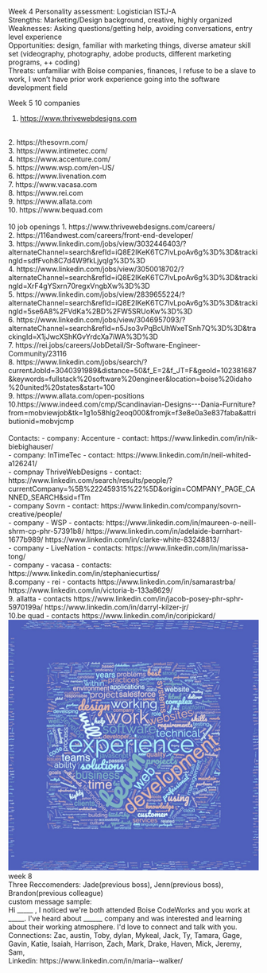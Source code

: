 Week 4
Personality assessment: Logistician ISTJ-A
<br>
Strengths: Marketing/Design background, creative, highly organized
<br>
Weaknesses: Asking questions/getting help, avoiding conversations, entry level experience
<br>
Opportunities: design, familiar with marketing things, diverse amateur skill set (videography, photography, adobe products, different marketing programs, ++ coding)
<br>
Threats: unfamiliar with Boise companies, finances, I refuse to be a slave to work, I won’t have prior work experience going into the software development field

Week 5
10 companies
1. https://www.thrivewebdesigns.com
<br>
2. https://thesovrn.com/
<br>
3. https://www.intimetec.com/
<br>
4. https://www.accenture.com/
<br>
5. https://www.wsp.com/en-US/
<br>
6. https://www.livenation.com
<br>
7. https://www.vacasa.com
<br>
8. https://www.rei.com
<br>
9. https://www.allata.com
<br>
10. https://www.bequad.com
<br>
<br>
10 job openings
1. https://www.thrivewebdesigns.com/careers/
<br>
2. https://116andwest.com/careers/front-end-developer/
<br>
3. https://www.linkedin.com/jobs/view/3032446403/?alternateChannel=search&refId=iQ8E2IKeK6TC7lvLpoAv6g%3D%3D&trackingId=sdfFvoh8C7d4W9fkLjyqIg%3D%3D
<br>
4. https://www.linkedin.com/jobs/view/3050018702/?alternateChannel=search&refId=iQ8E2IKeK6TC7lvLpoAv6g%3D%3D&trackingId=XrF4gYSxrn70regxVngbXw%3D%3D
<br>
5. https://www.linkedin.com/jobs/view/2839655224/?alternateChannel=search&refId=iQ8E2IKeK6TC7lvLpoAv6g%3D%3D&trackingId=5se6A8%2FVdKa%2BD%2FW5SRUoKw%3D%3D
<br>
6. https://www.linkedin.com/jobs/view/3046957093/?alternateChannel=search&refId=n5Jso3vPqBcUhWxeTSnh7Q%3D%3D&trackingId=X1jJwcXShKGvYrdcXa7iWA%3D%3D
<br>
7. https://rei.jobs/careers/JobDetail/Sr-Software-Engineer-Community/23116
<br>
8. https://www.linkedin.com/jobs/search/?currentJobId=3040391989&distance=50&f_E=2&f_JT=F&geoId=102381687&keywords=fullstack%20software%20engineer&location=boise%20idaho%20united%20states&start=100
<br>
9. https://www.allata.com/open-positions
<br>
10.https://www.indeed.com/cmp/Scandinavian-Designs---Dania-Furniture?from=mobviewjob&tk=1g1o58hlg2eoq000&fromjk=f3e8e0a3e837faba&attributionid=mobvjcmp
<br>
<br>
Contacts:
- company: Accenture - contact: https://www.linkedin.com/in/nik-biebighauser/
<br>
- company: InTimeTec - contact:  https://www.linkedin.com/in/neil-whited-a126241/
<br>
- compnay ThriveWebDesigns - contact: https://www.linkedin.com/search/results/people/?currentCompany=%5B%222459315%22%5D&origin=COMPANY_PAGE_CANNED_SEARCH&sid=fTm
<br>
- company Sovrn - contact: https://www.linkedin.com/company/sovrn-creative/people/
<br>
- company - WSP - contacts:
https://www.linkedin.com/in/maureen-o-neill-shrm-cp-phr-57391b8/
https://www.linkedin.com/in/adelaide-barnhart-1677b989/
https://www.linkedin.com/in/clarke-white-83248813/
<br>
- company - LiveNation - contacts:
https://www.linkedin.com/in/marissa-tong/
<br>
- company - vacasa - contacts: 
https://www.linkedin.com/in/stephaniecurtiss/
<br>
8.company - rei - contacts https://www.linkedin.com/in/samarastrba/
https://www.linkedin.com/in/victoria-b-133a8629/
<br>
9. allatta - contacts
https://www.linkedin.com/in/jacob-posey-phr-sphr-5970199a/
https://www.linkedin.com/in/darryl-kilzer-jr/
<br>
10.be quad - contacts
https://www.linkedin.com/in/coripickard/

<img src="assets/wordcloud.jpg">
<br>
week 8
<br>
Three Reccomenders: Jade(previous boss), Jenn(previous boss), Brandon(previous colleague)
<br>
custom message sample:
<br>
Hi _____ , I noticed we're both attended Boise CodeWorks and you work at _____. I've heard about ______ company and was interested and learning about their working atmosphere. I'd love to connect and talk with you.
<br>
Connections:
Zac, austin, Toby, dylan, Mykeal, Jack, Ty, Tamara, Gage, Gavin, Katie, Isaiah, Harrison, Zach, Mark, Drake, Haven, Mick, Jeremy, Sam, 
<br>
Linkedin: https://www.linkedin.com/in/maria--walker/

